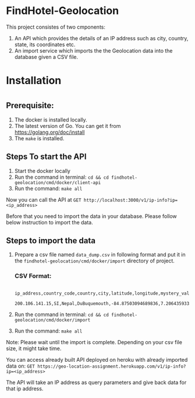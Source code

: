 # FindHotel-Geolocation

This project consistes of two cmponents:

1) An API which provides the details of an IP address such as city, country, state, its coordinates etc.
2) An import service which imports the the Geolocation data into the database given a CSV file.

<h1>Installation<h1>

<h2>Prerequisite:</h2>

1) The docker is installed locally.
2) The latest version of Go. You can get it from https://golang.org/doc/install
3) The `make` is installed.

<h2> Steps To start the API </h2>

1) Start the docker locally
2) Run the command in terminal: `cd && cd findhotel-geolocation/cmd/docker/client-api`
3) Run the command: `make all`

Now you can call the API at `GET http://localhost:3000/v1/ip-info?ip=<ip_address>`

Before that you need to import the data in your database. Please follow below instruction to import the data.

<h2> Steps to import the data </h2>
  
1) Prepare a csv file named `data_dump.csv` in following format and put it in the `findhotel-geolocation/cmd/docker/import` directory of project.
    
    <h3>CSV Format:</h3>
            
            ip_address,country_code,country,city,latitude,longitude,mystery_value
            200.106.141.15,SI,Nepal,DuBuquemouth,-84.87503094689836,7.206435933364332,7823011346
            
2) Run the command in terminal: `cd && cd findhotel-geolocation/cmd/docker/import`
3) Run the command: `make all`

Note: Please wait until the import is complete. Depending on your csv file size, it might take time.


You can access already built API deployed on heroku with already imported data on: `GET https://geo-location-assignment.herokuapp.com/v1/ip-info?ip=<ip_address>`

The API will take an IP address as query parameters and give back data for that ip address.
           

